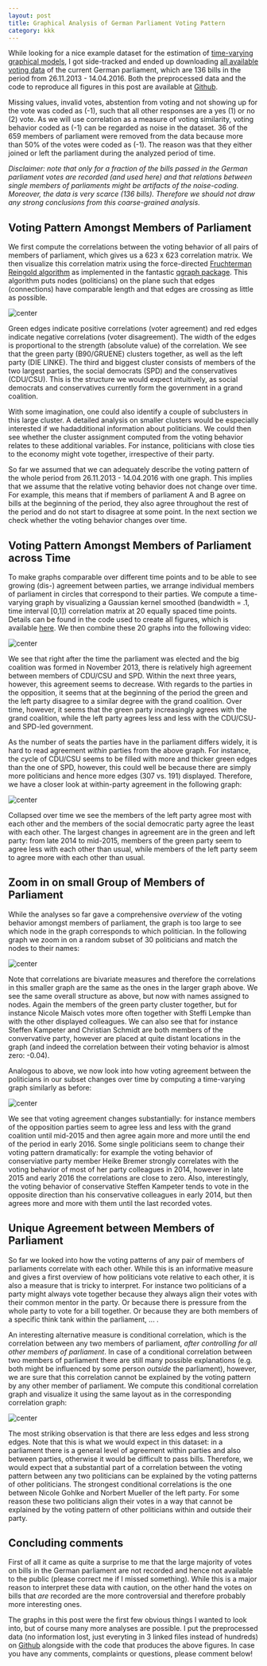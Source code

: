 ```yaml
---
layout: post
title: Graphical Analysis of German Parliament Voting Pattern
category: kkk
---
```


While looking for a nice example dataset for the estimation of [time-varying graphical models](https://cran.r-project.org/web/packages/mgm/index.html), I got side-tracked and ended up downloading [all available voting data](https://www.bundestag.de/abstimmung) of the current German parliament, which are 136 bills in the period from 26.11.2013 - 14.04.2016. Both the preprocessed data and the code to reproduce all figures in this post are available at [Github](https://github.com/jmbh/bundestag).

Missing values, invalid votes, abstention from voting and not showing up for the vote was coded as  (-1), such that all other responses are a yes (1) or no (2) vote. As we will use correlation as a measure of voting similarity, voting behavior coded as (-1) can be regarded as noise in the dataset. 36 of the 659 members of parliament were removed from the data because more than 50% of the votes were coded as (-1). The reason was that they either joined or left the parliament during the analyzed period of time.

*Disclaimer: note that only for a fraction of the bills passed in the German parliament votes are recorded (and used here) and that relations between single members of parliaments might be artifacts of the noise-coding. Moreover, the data is very scarce (136 bills). Therefore we should not draw any strong conclusions from this coarse-grained analysis.*


Voting Pattern Amongst Members of Parliament
------

We first compute the correlations between the voting behavior of all pairs of members of parliament, which gives us a 623 x 623 correlation matrix. We then visualize this correlation matrix using the force-directed [Fruchterman Reingold algorithm](https://en.wikipedia.org/wiki/Force-directed_graph_drawing) as implemented in the fantastic [qgraph package](https://cran.r-project.org/web/packages/qgraph/index.html). This algorithm puts nodes (politicians) on the plane such that edges (connections) have comparable length and that edges are crossing as little as possible.

![center](http://jmbh.github.io/figs/bundestag/bundestag_cor_full.jpg) 

Green edges indicate positive correlations (voter agreement) and red edges indicate negative correlations (voter disagreement). The width of the edges is proportional to the strength (absolute value) of the correlation. We see that the green party (B90/GRUENE) clusters together, as well as the left party (DIE LINKE). The third and biggest cluster consists of members of the two largest parties, the social democrats (SPD) and the conservatives (CDU/CSU). This is the structure we would expect intuitively, as social democrats and conservatives currently form the government in a grand coalition.

With some imagination, one could also identify a couple of subclusters in this large cluster. A detailed analysis on smaller clusters would be especially interested if we hadadditional information about politicians. We could then see whether the cluster assignment computed from the voting behavior relates to these additional variables. For instance, politicians with close ties to the economy might vote together, irrespective of their party.

So far we assumed that we can adequately describe the voting pattern of the whole period from 26.11.2013 - 14.04.2016 with one graph. This implies that we assume that the relative voting behavior does not change over time. For example, this means that if members of parliament A and B agree on bills at the beginning of the period, they also agree throughout the rest of the period and do not start to disagree at some point. In the next section we check whether the voting behavior changes over time.


Voting Pattern Amongst Members of Parliament across Time
------

To make graphs comparable over different time points and to be able to see growing (dis-) agreement between parties, we arrange individual members of parliament in circles that correspond to their parties. We compute a time-varying graph by visualizing a Gaussian kernel smoothed (bandwidth = .1, time interval [0,1]) correlation matrix at 20 equally spaced time points. Details can be found in the code used to create all figures, which is available [here](https://github.com/jmbh/bundestag). We then combine these 20 graphs into the following video:

![center](http://jmbh.github.io/figs/bundestag/bundestag_cor.gif) 

We see that right after the time the parliament was elected and the big coalition was formed in November 2013, there is relatively high agreement between members of CDU/CSU and SPD. Within the next three years, however, this agreement seems to decrease. With regards to the parties in the opposition, it seems that at the beginning of the period the green and the left party disagree to a similar degree with the grand coalition. Over time, however, it seems that the green party increasingly agrees with the grand coalition, while the left party agrees less and less with the CDU/CSU- and SPD-led government.

As the number of seats the parties have in the parliament differs widely, it is hard to read agreement *within* parties from the above graph. For instance, the cycle of CDU/CSU seems to be filled with more and thicker green edges than the one of SPD, however, this could well be because there are simply more politicians and hence more edges (307 vs. 191) displayed. Therefore, we have a closer look at within-party agreement in the following graph:

![center](http://jmbh.github.io/figs/bundestag/bundestag_agreement_time.jpg) 

Collapsed over time we see the members of the left party agree most with each other and the members of the social democratic party agree the least with each other. The largest changes in agreement are in the green and left party: from late 2014 to mid-2015, members of the green party seem to agree less with each other than usual, while members of the left party seem to agree more with each other than usual.


Zoom in on small Group of Members of Parliament
------

While the analyses so far gave a comprehensive *overview* of the voting behavior amongst members of parliament, the graph is too large to see which node in the graph corresponds to which politician. In the following graph we zoom in on a random subset of 30 politicians and match the nodes to their names:

![center](http://jmbh.github.io/figs/bundestag/bundestag_cor_ss_names.jpg)

Note that correlations are bivariate measures and therefore the correlations in this smaller graph are the same as the ones in the larger graph above. We see the same overall structure as above, but now with names assigned to nodes. Again the members of the green party cluster together, but for instance Nicole Maisch votes more often together with Steffi Lempke than with the other displayed colleagues. We can also see that for instance Steffen Kampeter and Christian Schmidt are both members of the convervative party, however are placed at quite distant locations in the graph (and indeed the correlation between their voting behavior is almost zero: -0.04).

Analogous to above, we now look into how voting agreement between the politicians in our subset changes over time by computing a time-varying graph similarly as before:

![center](http://jmbh.github.io/figs/bundestag/bundestag_cor_ss.gif)

We see that voting agreement changes substantially: for instance members of the opposition parties seem to agree less and less with the grand coalition until mid-2015 and then agree again more and more until the end of the period in early 2016. Some single politicians seem to change their voting pattern dramatically: for example the voting behavior of conserviative party member Heike Bremer strongly correlates with the voting behavior of most of her party colleagues in 2014, however in late 2015 and early 2016 the correlations are close to zero. Also, interestingly, the voting behavior of conservative Steffen Kampeter tends to vote in the opposite direction than his conservative colleagues in early 2014, but then agrees more and more with them until the last recorded votes.


Unique Agreement between Members of Parliament
------

So far we looked into how the voting patterns of any pair of members of parliaments correlate with each other. While this is an informative measure and gives a first overview of how politicians vote relative to each other, it is also a measure that is tricky to interpret. For instance two politicians of a party might always vote together because they always align their votes with their common mentor in the party. Or because there is pressure from the whole party to vote for a bill together. Or because they are both members of a specific think tank within the parliament, ... .

An interesting alternative measure is conditional correlation, which is the correlation between any two members of parliament, *after controlling for all other members of parliament*. In case of a conditional correlation between two members of parliament there are still many possible explanations (e.g. both might be influenced by some person *outside* the parliament), however, we are sure that this correlation cannot be explained by the voting pattern by any other member of parliament. We compute this conditional correlation graph and visualize it using the same layout as in the corresponding correlation graph:

![center](http://jmbh.github.io/figs/bundestag/bundestag_cond_ss_names.jpg) 

The most striking observation is that there are less edges and less strong edges. Note that this is what we would expect in this dataset: in a parliament there is a general level of agreement within parties and also between parties, otherwise it would be difficult to pass bills. Therefore, we would expect that a substantial part of a correlation between the voting pattern between any two politicians can be explained by the voting patterns of other politicians. The strongest conditional correlations is the one between Nicole Gohlke and Norbert Mueller of the left party. For some reason these two politicians align their votes in a way that cannot be explained by the voting pattern of other politicians within and outside their party.


Concluding comments
------

First of all it came as quite a surprise to me that the large majority of votes on bills in the German parliament are not recorded and hence not available to the public (please correct me if I missed something). While this is a major reason to interpret these data with caution, on the other hand the votes on bills that *are* recorded are the more controversial and therefore probably more interesting ones.

The graphs in this post were the first few obvious things I wanted to look into, but of course many more analyses are possible. I put the preprocessed data (no information lost, just everyting in 3 linked files instead of hundreds) on [Github](https://github.com/jmbh/bundestag) alongside with the code that produces the above figures. In case you have any comments, complaints or questions, please comment below!

